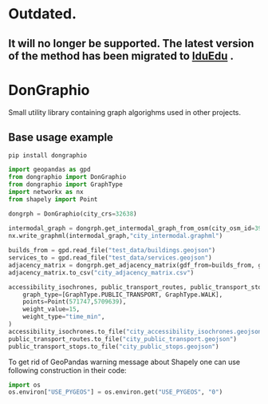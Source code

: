 # Outdated. 
## It will no longer be supported. The latest version of the method has been migrated to [IduEdu](https://github.com/DDonnyy/IduEdu) . 

# DonGraphio

Small utility library containing graph algorighms used in other projects.

## Base usage example
```pip install dongraphio```
```python
import geopandas as gpd
from dongraphio import DonGraphio
from dongraphio import GraphType
import networkx as nx
from shapely import Point

dongrph = DonGraphio(city_crs=32638)
    
intermodal_graph = dongrph.get_intermodal_graph_from_osm(city_osm_id=3955288)
nx.write_graphml(intermodal_graph,"city_intermodal.graphml")

builds_from = gpd.read_file("test_data/buildings.geojson")
services_to = gpd.read_file("test_data/services.geojson")
adjacency_matrix = dongrph.get_adjacency_matrix(gdf_from=builds_from, gdf_to=services_to, weight="time_min",graph_type=[GraphType.PUBLIC_TRANSPORT, GraphType.WALK])
adjacency_matrix.to_csv("city_adjacency_matrix.csv")

accessibility_isochrones, public_transport_routes, public_transport_stops = dongrph.get_accessibility_isochrones(
    graph_type=[GraphType.PUBLIC_TRANSPORT, GraphType.WALK],
    points=Point(571747,5709639),
    weight_value=15,
    weight_type="time_min",
)
accessibility_isochrones.to_file("city_accessibility_isochrones.geojson")
public_transport_routes.to_file("city_public_transport.geojson")
public_transport_stops.to_file("city_public_stops.geojson")
```

To get rid of GeoPandas warning message about Shapely one can use following construction in their code:
```python
import os
os.environ["USE_PYGEOS"] = os.environ.get("USE_PYGEOS", "0")
```
